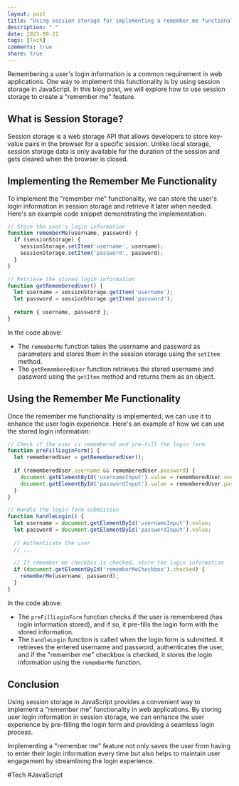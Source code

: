 ```yaml
---
layout: post
title: "Using session storage for implementing a remember me functionality in JavaScript"
description: " "
date: 2023-09-21
tags: [Tech]
comments: true
share: true
---
```


Remembering a user's login information is a common requirement in web applications. One way to implement this functionality is by using session storage in JavaScript. In this blog post, we will explore how to use session storage to create a "remember me" feature.

## What is Session Storage?

Session storage is a web storage API that allows developers to store key-value pairs in the browser for a specific session. Unlike local storage, session storage data is only available for the duration of the session and gets cleared when the browser is closed.

## Implementing the Remember Me Functionality

To implement the "remember me" functionality, we can store the user's login information in session storage and retrieve it later when needed. Here's an example code snippet demonstrating the implementation:

```javascript
// Store the user's login information
function rememberMe(username, password) {
  if (sessionStorage) {
    sessionStorage.setItem('username', username);
    sessionStorage.setItem('password', password);
  }
}

// Retrieve the stored login information
function getRememberedUser() {
  let username = sessionStorage.getItem('username');
  let password = sessionStorage.getItem('password');
  
  return { username, password };
}
```

In the code above:
- The `rememberMe` function takes the username and password as parameters and stores them in the session storage using the `setItem` method.
- The `getRememberedUser` function retrieves the stored username and password using the `getItem` method and returns them as an object.

## Using the Remember Me Functionality

Once the remember me functionality is implemented, we can use it to enhance the user login experience. Here's an example of how we can use the stored login information:

```javascript
// Check if the user is remembered and pre-fill the login form
function preFillLoginForm() {
  let rememberedUser = getRememberedUser();
  
  if (rememberedUser.username && rememberedUser.password) {
    document.getElementById('usernameInput').value = rememberedUser.username;
    document.getElementById('passwordInput').value = rememberedUser.password;
  }
}

// Handle the login form submission
function handleLogin() {
  let username = document.getElementById('usernameInput').value;
  let password = document.getElementById('passwordInput').value;
  
  // Authenticate the user
  // ...
  
  // If remember me checkbox is checked, store the login information
  if (document.getElementById('rememberMeCheckbox').checked) {
    rememberMe(username, password);
  }
}
```

In the code above:
- The `preFillLoginForm` function checks if the user is remembered (has login information stored), and if so, it pre-fills the login form with the stored information.
- The `handleLogin` function is called when the login form is submitted. It retrieves the entered username and password, authenticates the user, and if the "remember me" checkbox is checked, it stores the login information using the `rememberMe` function.

## Conclusion

Using session storage in JavaScript provides a convenient way to implement a "remember me" functionality in web applications. By storing user login information in session storage, we can enhance the user experience by pre-filling the login form and providing a seamless login process.

Implementing a "remember me" feature not only saves the user from having to enter their login information every time but also helps to maintain user engagement by streamlining the login experience.

#Tech #JavaScript